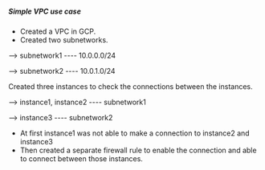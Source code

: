 
##### Simple VPC use case

* Created a VPC in GCP.
* Created two subnetworks.

--> subnetwork1 ---- 10.0.0.0/24

--> subnetwork2 ---- 10.0.1.0/24

Created three instances to check the connections between the instances.

--> instance1, instance2 ---- subnetwork1

--> instance3            ---- subnetwork2

* At first instance1 was not able to make a connection to instance2 and instance3
* Then created a separate firewall rule to enable the connection and able to connect between those instances.



    